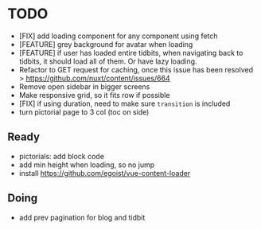 # TODO

- [FIX] add loading component for any component using fetch
- [FEATURE] grey background for avatar when loading
- [FEATURE] if user has loaded entire tidbits, when navigating back
  to tidbits, it should load all of them. Or have lazy loading.
- Refactor to GET request for caching, once this issue has been resolved > https://github.com/nuxt/content/issues/664
- Remove open sidebar in bigger screens
- Make responsive grid, so it fits row if possible
- [FIX] if using duration, need to make sure `transition` is included
- turn pictorial page to 3 col (toc on side)

## Ready

- pictorials: add block code
- add min height when loading, so no jump
- install https://github.com/egoist/vue-content-loader

## Doing

- add prev pagination for blog and tidbit
